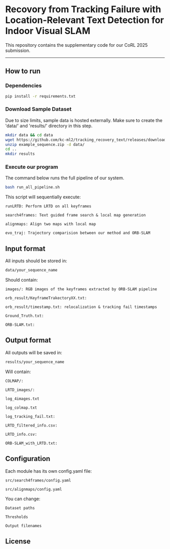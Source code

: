# Recovory from Tracking Failure with Location-Relevant Text Detection for Indoor Visual SLAM

This repository contains the supplementary code for our CoRL 2025 submission.

---

## How to run

### Dependencies
```bash
pip install -r requirements.txt
```
### Download Sample Dataset
Due to size limits, sample data is hosted externally.
Make sure to create the 'data/' and 'results/' directory in this step.

```bash
mkdir data && cd data
wget https://github.com/kc-ml2/tracking_recovery_text/releases/download/v1.0.0/example_sequence.zip
unzip example_sequence.zip -d data/
cd ..
mkdir results
```

### Execute our program
The command below runs the full pipeline of our system.
```bash
bash run_all_pipeline.sh
```
This script will sequentially execute:

    runLRTD: Perform LRTD on all keyframes

    search4frames: Text guided frame search & local map generation

    alignmaps: Align two maps with local map

    evo_traj: Trajectory comparision between our method and ORB-SLAM

## Input format
All inputs should be stored in:
```bash
data/your_sequence_name
```
Should contain:

    images/: RGB images of the keyframes extracted by ORB-SLAM pipeline

    orb_result/KeyframeTrakectoryXX.txt: 

    orb_result/timestamp.txt: relocalization & tracking fail timestamps 

    Ground_Truth.txt: 

    ORB-SLAM.txt: 

## Output format
All outputs will be saved in:
```bash
results/your_sequence_name
```
Will contain:

    COLMAP/:

    LRTD_images/: 

    log_4images.txt

    log_colmap.txt

    log_tracking_fail.txt:

    LRTD_filtered_info.csv:

    LRTD_info.csv:

    ORB-SLAM_with_LRTD.txt: 

## Configuration
Each module has its own config.yaml file:

    src/search4frames/config.yaml

    src/alignmaps/config.yaml

You can change:

    Dataset paths

    Thresholds

    Output filenames

## License
